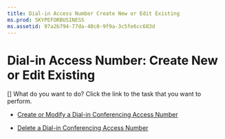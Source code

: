 ```yaml
---
title: Dial-in Access Number Create New or Edit Existing
ms.prod: SKYPEFORBUSINESS
ms.assetid: 97a2b794-77da-40c0-9f9a-3c5fe6cc683d
---
```



# Dial-in Access Number: Create New or Edit Existing
[]
What do you want to do? Click the link to the task that you want to perform.
  
    
    


-  [Create or Modify a Dial-in Conferencing Access Number](http://technet.microsoft.com/library/06f55c28-57f8-4d4e-8313-9740846796d9.aspx)
    
  
-  [Delete a Dial-in Conferencing Access Number](http://technet.microsoft.com/library/199c5d9c-0489-4ad5-a7f1-ca59fe0e6ac7.aspx)
    
  

